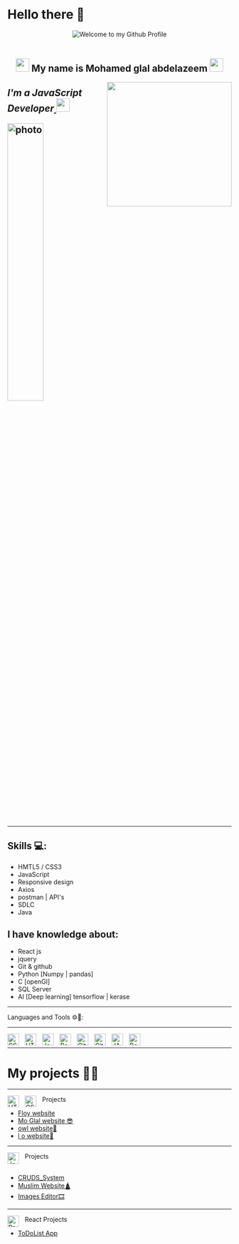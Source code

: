 # Hello there 👋
<div align="center">
  <img src="https://github.com/BrunnerLivio/brunnerlivio/blob/master/images/welcome.png?raw=true" style="max-width: 100%;" alt="Welcome to my Github Profile" />
  <br />
  <br />
</div>
<h2 align="center"><img src="https://emojis.slackmojis.com/emojis/images/1531849430/4246/blob-sunglasses.gif?1531849430" width="30"/> My name is Mohamed glal abdelazeem  <img src="https://media.giphy.com/media/12oufCB0MyZ1Go/giphy.gif" width="30"></h2>
<img align='right' src="https://media.giphy.com/media/M9gbBd9nbDrOTu1Mqx/giphy.gif" width="280">
<h2 ><em>I'm a JavaScript Developer<a href="https://www.oneorigin.us/">
</a><img src="https://media.giphy.com/media/WUlplcMpOCEmTGBtBW/giphy.gif" width="30"> 
</em></p>


<img   src="https://camo.githubusercontent.com/cae12fddd9d6982901d82580bdf321d81fb299141098ca1c2d4891870827bf17/68747470733a2f2f6d69726f2e6d656469756d2e636f6d2f6d61782f313336302f302a37513379765349765f7430696f4a2d5a2e676966"  width="40%" alt="photo" />
<hr>

## Skills 💻:
* HMTL5 / CSS3
* JavaScript
* Responsive design
* Axios
* postman | API's
* SDLC
* Java
## I have knowledge about:
* React js
* jquery
* Git & github
* Python [Numpy | pandas]
* C [openGl]
* SQL Server
* AI [Deep learning] tensorflow | kerase

 <hr>
Languages and Tools ⚙🔧:
<hr>
<img align="left" alt="CSS3" width="26px" src="https://cdn.jsdelivr.net/gh/devicons/devicon/icons/css3/css3-original.svg" style="padding-right:10px;"/>
<img align="left" alt="HTML5" width="26px" src="https://cdn.jsdelivr.net/gh/devicons/devicon/icons/html5/html5-original.svg" style="padding-right:10px;"/>

<img align="left" alt="JavaScript" width="26px" src="https://cdn.jsdelivr.net/gh/devicons/devicon/icons/javascript/javascript-original.svg" style="padding-right:10px;" />
<img align="left" alt="React" width="26px" src="https://cdn.jsdelivr.net/gh/devicons/devicon/icons/react/react-original.svg" style="padding-right:10px;" />
<img align="left" alt="Git" width="26px" src="https://cdn.jsdelivr.net/gh/devicons/devicon/icons/git/git-original.svg" style="padding-right:10px;" />
<img align="left" alt="GitHub" width="26px" src="https://user-images.githubusercontent.com/3369400/139447912-e0f43f33-6d9f-45f8-be46-2df5bbc91289.png" style="padding-right:10px;"/>
<img align="left" alt="JAVA" width="26px" src="https://cdn.jsdelivr.net/gh/devicons/devicon/icons/java/java-original.svg" style="padding-right:10px;"/>
<img align="left" alt="Bootstrap" width="26px" src="https://cdn.jsdelivr.net/gh/devicons/devicon/icons/bootstrap/bootstrap-original.svg" style="padding-right:10px;"/>

 
 
 

<br/>
<hr>
  <h1>My projects 🥇🎯</h1> 
  <hr>
  
<span>Projects</span><img align="left" alt="HTML5" width="26px" src="https://cdn.jsdelivr.net/gh/devicons/devicon/icons/html5/html5-original.svg" style="padding-right:10px;"/>
<img align="left" alt="CSS3" width="26px" src="https://cdn.jsdelivr.net/gh/devicons/devicon/icons/css3/css3-original.svg" style="padding-right:10px;"/>

  * <a href="https://mohamedglalabdelazeem.github.io/Front_end_challenge-/index.html" target="_blank">Floy website</a><br>
  * <a href="https://mohamedglalabdelazeem.github.io/Dynamic_website/" target="_blank">Mo Glal website 😎</a><br>
  * <a href="https://mohamedglalabdelazeem.github.io/simpleWebsite/" target="_blank">owl website🦉</a><br>
  * <a href="https://mohamedglalabdelazeem.github.io/DHTML-/" target="_blank">l o website👀</a><br>

 
<hr>

<img align="left" alt="JavaScript" width="26px" src="https://cdn.jsdelivr.net/gh/devicons/devicon/icons/javascript/javascript-original.svg" style="padding-right:10px;"/>
<span>Projects</span>
<br><br>  

* <a href="https://mohamedglalabdelazeem.github.io/CRUDS_System/" target="_blank">CRUDS_System</a><br>
* <a href="https://mohamedglalabdelazeem.github.io/Muslim-/prayertime.html" target="_blank">Muslim Website🛕</a><br>
* <a href="https://mohamedglalabdelazeem.github.io/Image-Editor/" target="_blank">Images Editor🎞</a><br>
<hr>

 <span> React Projects </span><img align="left" alt="React" width="26px" src="https://cdn.jsdelivr.net/gh/devicons/devicon/icons/react/react-original.svg" style="padding-right:10px;" />

* <a href="https://mohamedglalabdelazeem.github.io/ToDolist./" target="_blank">ToDoList App</a><br>

 
